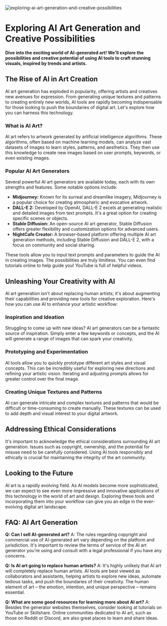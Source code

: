![exploring-ai-art-generation-and-creative-possibilities](https://images.pexels.com/photos/17485683/pexels-photo-17485683.png?auto=compress&cs=tinysrgb&fit=crop&h=627&w=1200)

# Exploring AI Art Generation and Creative Possibilities

**Dive into the exciting world of AI-generated art! We'll explore the possibilities and creative potential of using AI tools to craft stunning visuals, inspired by trends and artists.**

## The Rise of AI in Art Creation

AI art generation has exploded in popularity, offering artists and creatives new avenues for expression. From generating unique textures and patterns to creating entirely new worlds, AI tools are rapidly becoming indispensable for those looking to push the boundaries of digital art. Let's explore how you can harness this technology.

### What is AI Art?

AI art refers to artwork generated by artificial intelligence algorithms. These algorithms, often based on machine learning models, can analyze vast datasets of images to learn styles, patterns, and aesthetics. They then use this knowledge to create new images based on user prompts, keywords, or even existing images.

### Popular AI Art Generators

Several powerful AI art generators are available today, each with its own strengths and features. Some notable options include:

*   **Midjourney:** Known for its surreal and dreamlike imagery, Midjourney is a popular choice for creating atmospheric and evocative artwork.
*   **DALL-E 2:** Developed by OpenAI, DALL-E 2 excels at generating realistic and detailed images from text prompts. It's a great option for creating specific scenes or objects.
*   **Stable Diffusion:** An open-source AI art generator, Stable Diffusion offers greater flexibility and customization options for advanced users.
*   **NightCafe Creator:** A browser-based platform offering multiple AI art generation methods, including Stable Diffusion and DALL-E 2, with a focus on community and social sharing.

These tools allow you to input text prompts and parameters to guide the AI in creating images. The possibilities are truly limitless. You can even find tutorials online to help guide you! YouTube is full of helpful videos.

## Unleashing Your Creativity with AI

AI art generation isn't about replacing human artists; it's about augmenting their capabilities and providing new tools for creative exploration. Here's how you can use AI to enhance your artistic workflow:

### Inspiration and Ideation

Struggling to come up with new ideas? AI art generators can be a fantastic source of inspiration. Simply enter a few keywords or concepts, and the AI will generate a range of images that can spark your creativity.

### Prototyping and Experimentation

AI tools allow you to quickly prototype different art styles and visual concepts. This can be incredibly useful for exploring new directions and refining your artistic vision. Iterating and adjusting prompts allows for greater control over the final image.

### Creating Unique Textures and Patterns

AI can generate intricate and complex textures and patterns that would be difficult or time-consuming to create manually. These textures can be used to add depth and visual interest to your digital artwork.

## Addressing Ethical Considerations

It's important to acknowledge the ethical considerations surrounding AI art generation. Issues such as copyright, ownership, and the potential for misuse need to be carefully considered. Using AI tools responsibly and ethically is crucial for maintaining the integrity of the art community.

## Looking to the Future

AI art is a rapidly evolving field. As AI models become more sophisticated, we can expect to see even more impressive and innovative applications of this technology in the world of art and design. Exploring these tools and incorporating them into your workflow can give you an edge in the ever-evolving digital art landscape.

## FAQ: AI Art Generation

**Q: Can I sell AI-generated art?**
A: The rules regarding copyright and commercial use of AI-generated art vary depending on the platform and jurisdiction. It's important to review the terms of service of the AI art generator you're using and consult with a legal professional if you have any concerns.

**Q: Is AI art going to replace human artists?**
A: It's highly unlikely that AI art will completely replace human artists. AI tools are best viewed as collaborators and assistants, helping artists to explore new ideas, automate tedious tasks, and push the boundaries of their creativity. The human element of art – the emotion, intention, and unique perspective – remains essential.

**Q: What are some good resources for learning more about AI art?**
A: Besides the generator websites themselves, consider looking at tutorials on YouTube or Skillshare. Online communities dedicated to AI art, such as those on Reddit or Discord, are also great places to learn and share ideas.
